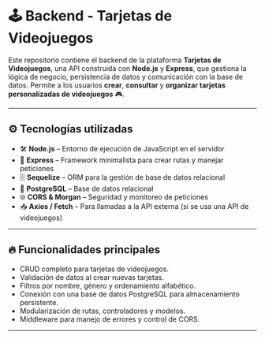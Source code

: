 # 🕹️ Backend - Tarjetas de Videojuegos

Este repositorio contiene el backend de la plataforma **Tarjetas de Videojuegos**, una API construida con **Node.js** y **Express**, que gestiona la lógica de negocio, persistencia de datos y comunicación con la base de datos. Permite a los usuarios **crear**, **consultar** y **organizar tarjetas personalizadas de videojuegos** 🎮.

---

## ⚙️ Tecnologías utilizadas

- 🛠️ **Node.js** – Entorno de ejecución de JavaScript en el servidor
- 🚀 **Express** – Framework minimalista para crear rutas y manejar peticiones
- 🗄️ **Sequelize** – ORM para la gestión de base de datos relacional
- 🐘 **PostgreSQL** – Base de datos relacional
- 🌐 **CORS & Morgan** – Seguridad y monitoreo de peticiones
- 📥 **Axios / Fetch** – Para llamadas a la API externa (si se usa una API de videojuegos)

---

## 🔥 Funcionalidades principales

- CRUD completo para tarjetas de videojuegos.
- Validación de datos al crear nuevas tarjetas.
- Filtros por nombre, género y ordenamiento alfabético.
- Conexión con una base de datos PostgreSQL para almacenamiento persistente.
- Modularización de rutas, controladores y modelos.
- Middleware para manejo de errores y control de CORS.

---
